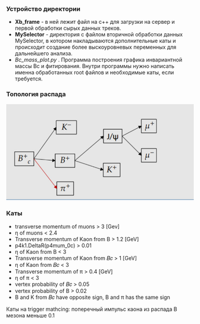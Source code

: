 ### Устройство директории 

* **Xb_frame** - в ней лежит файл на с++ для загрузки на сервер и первой обработки сырых данных треков.
* **MySelector** - директория с файлом вторичной обработки данных MySelector, в котором накладываются дополнительные каты и происходит создание более выскоуровневых переменных для дальнейшего анализа.
* *Bc_mass_plot.py* . Программа построения графика инвариантной массы Bc и фитирования. Внутри программы нужно написать именна обработанных root файлов и необходимые каты, если требуется.

### Топология распада

![](README_files/photo_2023-10-11_06-03-12.jpg)

### Каты

* transverse momentum of muons > 3 [Gev]
* η of muons < 2.4
* Transverse momentum of Kaon from B > 1.2 [GeV]
* p4k1.DeltaR(p4mum_0c) > 0.01
* η of Kaon from B < 3
* Transverse momentum of Kaon from 𝐵𝑐 > 1 [GeV]
* η of Kaon from 𝐵𝑐 < 3
* Transverse momentum of π > 0.4 [GeV]
* η of π < 3
* vertex probability of 𝐵𝑐 > 0.05
* vertex probability of B > 0.02
* B and K from 𝐵𝑐 have opposite sign, B and π has the same sign

Каты на trigger mathcing:
поперечный импульс каона из распада B мезона  меньше 0.1


